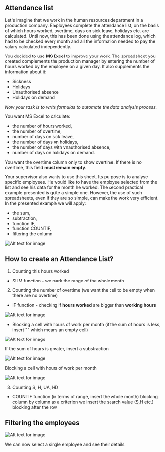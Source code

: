 ## Attendance list
Let's imagine that we work in the human resources department in a production company. Employees complete the attendance list, on the basis of which hours worked, overtime, days on sick leave, holidays etc. are calculated. Until now, this has been done using the attendance log, which had to be checked every month and all the information needed to pay the salary calculated independently.

You decided to use **MS Excel** to improve your work. The spreadsheet you created complements the production manager by entering the number of hours worked by the employee on a given day. It also supplements the information about it:

- Sickness
- Holidays
- Unauthorised absence
- Holidays on demand

*Now your task is to write formulas to automate the data analysis process.*

 You want MS Excel to calculate:

- the number of hours worked,
- the number of overtime,
- number of days on sick leave,
- the number of days on holidays,
- the number of days with vnauthorised absence,
- number of days on holidays on demand.

You want the overtime column only to show overtime. If there is no overtime, this field **must remain empty**.

Your supervisor also wants to use this sheet. Its purpose is to analyse specific employees. He would like to have the employee selected from the list and see his data for the month he worked.
The second practical example presented is quite a simple one. However, the use of such spreadsheets, even if they are so simple, can make the work very efficient. In the presented example we will apply:

- the sum,
- subtraction,
- function IF,
- function COUNTIF,
- filtering the column

![Alt text for image](/images/markdown/attendance_list.jpg)

## How to create an Attendance List?
1) Counting this hours worked
- SUM function - we mark the range of the whole month
2) Counting the number of overtime (we want the cell to be empty when there are no overtime)
- IF function - checking if **hours worked** are bigger than **working hours**

![Alt text for image](/images/markdown/excel1.png)

- Blocking a cell with hours of work per month (if the sum of hours is less, insert "" which means an empty cell)

![Alt text for image](/images/markdown/excel2.png)

 If the sum of hours is greater, insert a substraction
 
![Alt text for image](/images/markdown/excel3.png)

Blocking a cell with hours of work per month

![Alt text for image](/images/markdown/excel4.png)

3) Counting S, H, UA, HD
- COUNTIF function (in terms of range, insert the whole month)
blocking column by column
as a criterion we insert the search value (S,H etc.)
blocking after the row

## Filtering the employees

![Alt text for image](/images/markdown/excel5.png)

We can now select a single employee and see their details